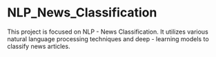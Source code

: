# NLP_News_Classification
This project is focused on NLP - News Classification. It utilizes various natural language processing techniques and deep - learning models to classify news articles.
